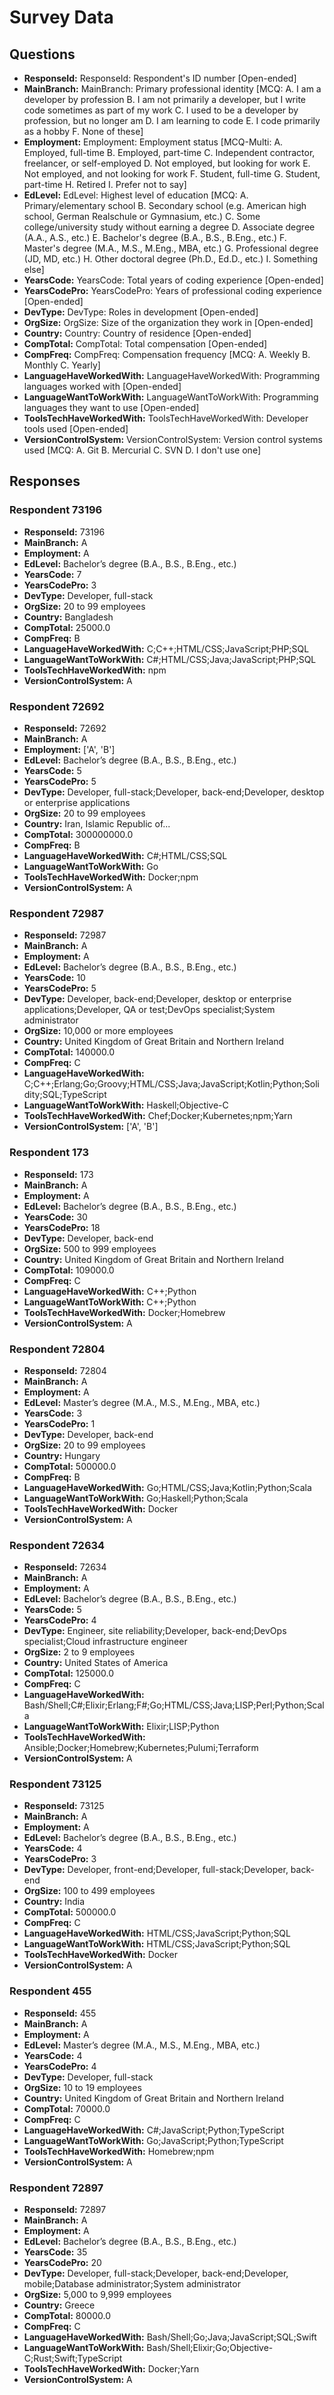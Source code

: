 # Survey Data

## Questions

- **ResponseId:** ResponseId: Respondent's ID number [Open-ended]
- **MainBranch:** MainBranch: Primary professional identity [MCQ: A. I am a developer by profession B. I am not primarily a developer, but I write code sometimes as part of my work C. I used to be a developer by profession, but no longer am D. I am learning to code E. I code primarily as a hobby F. None of these]
- **Employment:** Employment: Employment status [MCQ-Multi: A. Employed, full-time B. Employed, part-time C. Independent contractor, freelancer, or self-employed D. Not employed, but looking for work E. Not employed, and not looking for work F. Student, full-time G. Student, part-time H. Retired I. Prefer not to say]
- **EdLevel:** EdLevel: Highest level of education [MCQ: A. Primary/elementary school B. Secondary school (e.g. American high school, German Realschule or Gymnasium, etc.) C. Some college/university study without earning a degree D. Associate degree (A.A., A.S., etc.) E. Bachelor's degree (B.A., B.S., B.Eng., etc.) F. Master's degree (M.A., M.S., M.Eng., MBA, etc.) G. Professional degree (JD, MD, etc.) H. Other doctoral degree (Ph.D., Ed.D., etc.) I. Something else]
- **YearsCode:** YearsCode: Total years of coding experience [Open-ended]
- **YearsCodePro:** YearsCodePro: Years of professional coding experience [Open-ended]
- **DevType:** DevType: Roles in development [Open-ended]
- **OrgSize:** OrgSize: Size of the organization they work in [Open-ended]
- **Country:** Country: Country of residence [Open-ended]
- **CompTotal:** CompTotal: Total compensation [Open-ended]
- **CompFreq:** CompFreq: Compensation frequency [MCQ: A. Weekly B. Monthly C. Yearly]
- **LanguageHaveWorkedWith:** LanguageHaveWorkedWith: Programming languages worked with [Open-ended]
- **LanguageWantToWorkWith:** LanguageWantToWorkWith: Programming languages they want to use [Open-ended]
- **ToolsTechHaveWorkedWith:** ToolsTechHaveWorkedWith: Developer tools used [Open-ended]
- **VersionControlSystem:** VersionControlSystem: Version control systems used [MCQ: A. Git B. Mercurial C. SVN D. I don't use one]

## Responses

### Respondent 73196

- **ResponseId:** 73196
- **MainBranch:** A
- **Employment:** A
- **EdLevel:** Bachelor’s degree (B.A., B.S., B.Eng., etc.)
- **YearsCode:** 7
- **YearsCodePro:** 3
- **DevType:** Developer, full-stack
- **OrgSize:** 20 to 99 employees
- **Country:** Bangladesh
- **CompTotal:** 25000.0
- **CompFreq:** B
- **LanguageHaveWorkedWith:** C;C++;HTML/CSS;JavaScript;PHP;SQL
- **LanguageWantToWorkWith:** C#;HTML/CSS;Java;JavaScript;PHP;SQL
- **ToolsTechHaveWorkedWith:** npm
- **VersionControlSystem:** A

### Respondent 72692

- **ResponseId:** 72692
- **MainBranch:** A
- **Employment:** ['A', 'B']
- **EdLevel:** Bachelor’s degree (B.A., B.S., B.Eng., etc.)
- **YearsCode:** 5
- **YearsCodePro:** 5
- **DevType:** Developer, full-stack;Developer, back-end;Developer, desktop or enterprise applications
- **OrgSize:** 20 to 99 employees
- **Country:** Iran, Islamic Republic of...
- **CompTotal:** 300000000.0
- **CompFreq:** B
- **LanguageHaveWorkedWith:** C#;HTML/CSS;SQL
- **LanguageWantToWorkWith:** Go
- **ToolsTechHaveWorkedWith:** Docker;npm
- **VersionControlSystem:** A

### Respondent 72987

- **ResponseId:** 72987
- **MainBranch:** A
- **Employment:** A
- **EdLevel:** Bachelor’s degree (B.A., B.S., B.Eng., etc.)
- **YearsCode:** 10
- **YearsCodePro:** 5
- **DevType:** Developer, back-end;Developer, desktop or enterprise applications;Developer, QA or test;DevOps specialist;System administrator
- **OrgSize:** 10,000 or more employees
- **Country:** United Kingdom of Great Britain and Northern Ireland
- **CompTotal:** 140000.0
- **CompFreq:** C
- **LanguageHaveWorkedWith:** C;C++;Erlang;Go;Groovy;HTML/CSS;Java;JavaScript;Kotlin;Python;Solidity;SQL;TypeScript
- **LanguageWantToWorkWith:** Haskell;Objective-C
- **ToolsTechHaveWorkedWith:** Chef;Docker;Kubernetes;npm;Yarn
- **VersionControlSystem:** ['A', 'B']

### Respondent 173

- **ResponseId:** 173
- **MainBranch:** A
- **Employment:** A
- **EdLevel:** Bachelor’s degree (B.A., B.S., B.Eng., etc.)
- **YearsCode:** 30
- **YearsCodePro:** 18
- **DevType:** Developer, back-end
- **OrgSize:** 500 to 999 employees
- **Country:** United Kingdom of Great Britain and Northern Ireland
- **CompTotal:** 109000.0
- **CompFreq:** C
- **LanguageHaveWorkedWith:** C++;Python
- **LanguageWantToWorkWith:** C++;Python
- **ToolsTechHaveWorkedWith:** Docker;Homebrew
- **VersionControlSystem:** A

### Respondent 72804

- **ResponseId:** 72804
- **MainBranch:** A
- **Employment:** A
- **EdLevel:** Master’s degree (M.A., M.S., M.Eng., MBA, etc.)
- **YearsCode:** 3
- **YearsCodePro:** 1
- **DevType:** Developer, back-end
- **OrgSize:** 20 to 99 employees
- **Country:** Hungary
- **CompTotal:** 500000.0
- **CompFreq:** B
- **LanguageHaveWorkedWith:** Go;HTML/CSS;Java;Kotlin;Python;Scala
- **LanguageWantToWorkWith:** Go;Haskell;Python;Scala
- **ToolsTechHaveWorkedWith:** Docker
- **VersionControlSystem:** A

### Respondent 72634

- **ResponseId:** 72634
- **MainBranch:** A
- **Employment:** A
- **EdLevel:** Bachelor’s degree (B.A., B.S., B.Eng., etc.)
- **YearsCode:** 5
- **YearsCodePro:** 4
- **DevType:** Engineer, site reliability;Developer, back-end;DevOps specialist;Cloud infrastructure engineer
- **OrgSize:** 2 to 9 employees
- **Country:** United States of America
- **CompTotal:** 125000.0
- **CompFreq:** C
- **LanguageHaveWorkedWith:** Bash/Shell;C#;Elixir;Erlang;F#;Go;HTML/CSS;Java;LISP;Perl;Python;Scala
- **LanguageWantToWorkWith:** Elixir;LISP;Python
- **ToolsTechHaveWorkedWith:** Ansible;Docker;Homebrew;Kubernetes;Pulumi;Terraform
- **VersionControlSystem:** A

### Respondent 73125

- **ResponseId:** 73125
- **MainBranch:** A
- **Employment:** A
- **EdLevel:** Bachelor’s degree (B.A., B.S., B.Eng., etc.)
- **YearsCode:** 4
- **YearsCodePro:** 3
- **DevType:** Developer, front-end;Developer, full-stack;Developer, back-end
- **OrgSize:** 100 to 499 employees
- **Country:** India
- **CompTotal:** 500000.0
- **CompFreq:** C
- **LanguageHaveWorkedWith:** HTML/CSS;JavaScript;Python;SQL
- **LanguageWantToWorkWith:** HTML/CSS;JavaScript;Python;SQL
- **ToolsTechHaveWorkedWith:** Docker
- **VersionControlSystem:** A

### Respondent 455

- **ResponseId:** 455
- **MainBranch:** A
- **Employment:** A
- **EdLevel:** Master’s degree (M.A., M.S., M.Eng., MBA, etc.)
- **YearsCode:** 4
- **YearsCodePro:** 4
- **DevType:** Developer, full-stack
- **OrgSize:** 10 to 19 employees
- **Country:** United Kingdom of Great Britain and Northern Ireland
- **CompTotal:** 70000.0
- **CompFreq:** C
- **LanguageHaveWorkedWith:** C#;JavaScript;Python;TypeScript
- **LanguageWantToWorkWith:** Go;JavaScript;Python;TypeScript
- **ToolsTechHaveWorkedWith:** Homebrew;npm
- **VersionControlSystem:** A

### Respondent 72897

- **ResponseId:** 72897
- **MainBranch:** A
- **Employment:** A
- **EdLevel:** Bachelor’s degree (B.A., B.S., B.Eng., etc.)
- **YearsCode:** 35
- **YearsCodePro:** 20
- **DevType:** Developer, full-stack;Developer, back-end;Developer, mobile;Database administrator;System administrator
- **OrgSize:** 5,000 to 9,999 employees
- **Country:** Greece
- **CompTotal:** 80000.0
- **CompFreq:** C
- **LanguageHaveWorkedWith:** Bash/Shell;Go;Java;JavaScript;SQL;Swift
- **LanguageWantToWorkWith:** Bash/Shell;Elixir;Go;Objective-C;Rust;Swift;TypeScript
- **ToolsTechHaveWorkedWith:** Docker;Yarn
- **VersionControlSystem:** A

